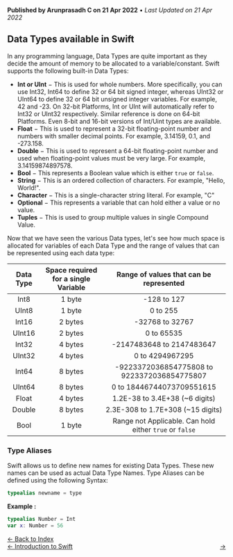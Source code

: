 **Published by Arunprasadh C on 21 Apr 2022** • *Last Updated on 21 Apr 2022*

## Data Types available in Swift
In any programming language, Data Types are quite important as they decide the amount of memory to be allocated to a variable/constant. Swift supports the following built-in Data Types:

- **Int or UInt** − This is used for whole numbers. More specifically, you can use Int32, Int64 to define 32 or 64 bit signed integer, whereas UInt32 or UInt64 to define 32 or 64 bit unsigned integer variables. For example, 42 and -23. On 32-bit Platforms, Int or UInt will automatically refer to Int32 or UInt32 respectively. Similar reference is done on 64-bit Platforms. Even 8-bit and 16-bit versions of Int/Uint types are available.
- **Float** − This is used to represent a 32-bit floating-point number and numbers with smaller decimal points. For example, 3.14159, 0.1, and -273.158.
- **Double** − This is used to represent a 64-bit floating-point number and used when floating-point values must be very large. For example, 3.14159874897578.
- **Bool** − This represents a Boolean value which is either `true` or `false`.
- **String** − This is an ordered collection of characters. For example, "Hello, World!".
- **Character** − This is a single-character string literal. For example, "C"
- **Optional** − This represents a variable that can hold either a value or no value.
- **Tuples** − This is used to group multiple values in single Compound Value.

Now that we have seen the various Data types, let's see how much space is allocated for variables of each Data Type and the range of values that can be represented using each data type:

| Data Type | Space required for a single Variable | Range of values that can be represented |
| :---: | :---: | :---: |
| Int8 | 1 byte | -128 to 127 |
| UInt8 | 1 byte | 0 to 255 |
| Int16 | 2 bytes | -32768 to 32767 |
| UInt16 | 2 bytes | 0 to 65535 |
| Int32 | 4 bytes | -2147483648 to 2147483647 |
| UInt32 | 4 bytes | 0 to 4294967295 |
| Int64 | 8 bytes | -9223372036854775808 to 9223372036854775807 |
| UInt64 | 8 bytes | 0 to 18446744073709551615 |
| Float | 4 bytes | 1.2E-38 to 3.4E+38 (~6 digits) |
| Double | 8 bytes | 2.3E-308 to 1.7E+308 (~15 digits) |
| Bool | 1 byte | Range not Applicable. Can hold either `true` or `false` |

### Type Aliases
Swift allows us to define new names for existing Data Types. These new names can be used as actual Data Type Names. Type Aliases can be defined using the following Syntax:

```swift
typealias newname = type
```

**Example :**
```swift
typealias Number = Int
var x: Number = 56
```

<a href="https://techinessoverloaded.github.io/iOSAppDevBasics/index.html">&larr; Back to Index</a>
<br>
<span style="float: left">
<a href="https://techinessoverloaded.github.io/iOSAppDevBasics/swiftintro.html">&larr; Introduction to Swift</a>
</span>
<span style="float: right">
<a href="https://techinessoverloaded.github.io/iOSAppDevBasics/.html"> &rarr;</a>
</span>
